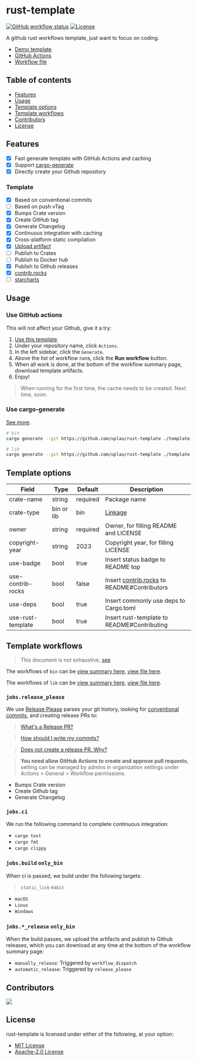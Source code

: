# rust-template

[![GitHub workflow status](https://github.com/uplau/rust-template/actions/workflows/generate.yaml/badge.svg)](https://github.com/uplau/rust-template/actions/workflows/generate.yaml)
[![License](https://img.shields.io/badge/license-MIT%2FApache--2.0-blue.svg)](./LICENSE-MIT)

A github rust workflows template, just want to focus on coding.

- [Demo template](https://github.com/uplau/rust-template-demo)
- [GitHub Actions](https://github.com/uplau/rust-template/actions/workflows/generate.yaml)
- [Workflow file](.github/workflows/generate.yaml)

## Table of contents

- [Features](#features)
- [Usage](#usage)
- [Template options](#template-options)
- [Template workflows](#template-workflows)
- [Contributors](#contributors)
- [License](#license)

## Features

- [x] Fast generate template with GitHub Actions and caching
- [x] Support [cargo-generate](https://github.com/cargo-generate/cargo-generate)
- [x] Directly create your Github repository

### Template

- [x] Based on conventional commits
- [ ] Based on push vTag
- [x] Bumps Crate version
- [x] Create GitHub tag
- [x] Generate Changelog
- [x] Continuous integration with caching
- [x] Cross-platform static compilation
- [x] [Upload artifact](https://github.com/actions/upload-artifact/tree/main)
- [ ] Publish to Crates
- [ ] Publish to Docker hub
- [x] Publish to Github releases
- [x] [contrib.rocks](https://contrib.rocks/)
- [ ] [starcharts](https://starchart.cc/)

## Usage

### Use GitHub actions

This will not affect your Github, give it a try:

1. [Use this template](https://github.com/new?template_name=rust-template&template_owner=uplau).
2. Under your repository name, click `Actions`.
3. In the left sidebar, click the `Generate`.
4. Above the list of workflow runs, click the **Run workflow** button.
5. When all work is done, at the bottom of the workflow summary page, download template artifacts.
6. Enjoy!

> When running for the first time, the cache needs to be created.
> Next time, soon.

### Use cargo-generate

[See more](https://github.com/cargo-generate/cargo-generate).

```bash
# bin
cargo generate --git https://github.com/uplau/rust-template ./template --name "crate-name" --bin

# lib
cargo generate --git https://github.com/uplau/rust-template ./template --name "crate-name" --lib
```

## Template options

| Field             | Type       | Default  | Description                                                           |
| ----------------- | ---------- | -------- | --------------------------------------------------------------------- |
| crate-name        | string     | required | Package name                                                          |
| crate-type        | bin or lib | bin      | [Linkage](https://doc.rust-lang.org/reference/linkage.html)           |
| owner             | string     | required | Owner, for filling README and LICENSE                                 |
| copyright-year    | string     | 2023     | Copyright year, for filling LICENSE                                   |
| use-badge         | bool       | true     | Insert status badge to README top                                     |
| use-contrib-rocks | bool       | false    | Insert [contrib.rocks](https://contrib.rocks/) to README#Contributors |
| use-deps          | bool       | true     | Insert commonly use deps to Cargo.toml                                |
| use-rust-template | bool       | true     | Insert rust-template to README#Contributing                           |

## Template workflows

> This document is not exhaustive, [see](./template/.github/workflows/cicd.yaml)

The workflows of `bin` can be [view summary here](https://github.com/uplau/rust-template-demo/actions/runs/5644583514), [view file here](https://github.com/uplau/rust-template-demo/blob/main/.github/workflows/cicd.yaml).

The workflows of `lib` can be [view summary here](https://github.com/uplau/rust-template-demo/actions/runs/5644157705), [view file here](https://github.com/uplau/rust-template-demo/blob/lib-default-use/.github/workflows/cicd.yaml).

### `jobs.release_please`

We use [Release Please](https://github.com/google-github-actions/release-please-action) parses your git history, looking for [conventional commits](https://www.conventionalcommits.org/en/v1.0.0/), and creating release PRs to:

> [What's a Release PR?](https://github.com/google-github-actions/release-please-action#whats-a-release-pr)

> [How should I write my commits?](https://github.com/googleapis/release-please#how-should-i-write-my-commits)

> [Does not create a release PR. Why?](https://github.com/googleapis/release-please#release-please-bot-does-not-create-a-release-pr-why)

> **You need allow GitHub Actions to create and approve pull requests**, setting can be managed by admins in organization settings under Actions > General > Workflow permissions.

- Bumps Crate version
- Create Github tag
- Generate Changelog

### `jobs.ci`

We run the following command to complete continuous integration:

- `cargo test`
- `cargo fmt`
- `cargo clippy`

### `jobs.build` `only_bin`

When ci is passed, we build under the following targets:

> `static_link` `64bit`

- `macOS`
- `Linux`
- `Windows`

### `jobs.*_release` `only_bin`

When the build passes, we upload the artifacts and publish to Github releases, which you can download at any time at the bottom of the workflow summary page:

- `manually_release`: Triggered by `workflow_dispatch`
- `automatic_release`: Triggered by `release_please`

## Contributors

<a href="https://github.com/uplau/rust-template/graphs/contributors">
  <img src="https://contrib.rocks/image?repo=uplau/rust-template&max=400&columns=20" />
</a>

## License

rust-template is licensed under either of the following, at your option:

- [MIT License](./LICENSE-MIT)
- [Apache-2.0 License](./LICENSE-APACHE)
